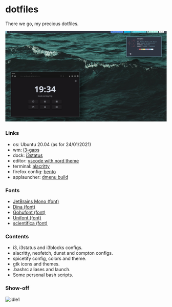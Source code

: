 # dotfiles
There we go, my precious dotfiles.

![idle](screenshots/desktop1.png)

### Links
- os: Ubuntu 20.04 (as for 24/01/2021)
- wm: [i3-gaps](https://github.com/Airblader/i3)
- dock: [i3status](https://github.com/i3/i3status)
- editor: [vscode with nord theme](https://marketplace.visualstudio.com/items?itemName=arcticicestudio.nord-visual-studio-code)
- terminal: [alacritty](https://www.jetbrains.com/es-es/lp/mono/)
- firefox config: [bento](https://github.com/MiguelRAvila/Bento)
- applauncher: [dmenu build](https://github.com/MiguelRAvila/CleanDmenu)

### Fonts
- [JetBrains Mono (font)](https://www.jetbrains.com/es-es/lp/mono/)
- [Dina (font)](https://www.dcmembers.com/jibsen/download/61/)
- [Gohufont (font)](https://github.com/koemaeda/gohufont-ttf)
- [Unifont (font)](https://fontlibrary.org/en/font/gnu-unifont)
- [scientifica (font)](https://github.com/NerdyPepper/scientifica)

### Contents
- i3, i3status and i3blocks configs.<br>
- alacritty, neofetch, dunst and compton configs.<br>
- spicetify config, colors and theme.<br>
- gtk icons and themes.<br>
- .bashrc aliases and launch.<br>
- Some personal bash scripts.<br>

### Show-off
![idle1](screenshots/desktop.png)
